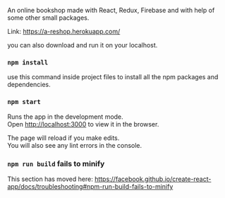 An online bookshop made with React, Redux, Firebase and with help of some other small packages.

Link: https://a-reshop.herokuapp.com/

you can also download and run it on your localhost.

### `npm install`
use this command inside project files to install all the npm packages and dependencies.

### `npm start`

Runs the app in the development mode.<br>
Open [http://localhost:3000](http://localhost:3000) to view it in the browser.

The page will reload if you make edits.<br>
You will also see any lint errors in the console.


### `npm run build` fails to minify

This section has moved here: https://facebook.github.io/create-react-app/docs/troubleshooting#npm-run-build-fails-to-minify
